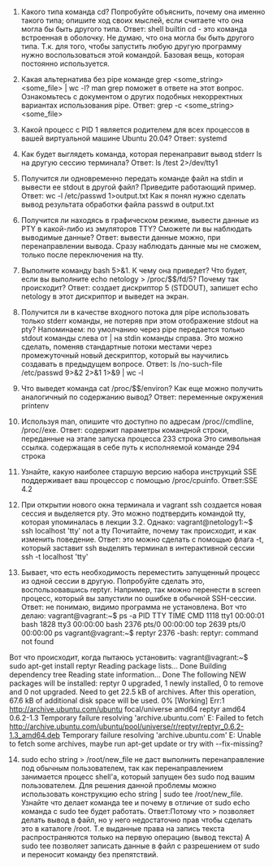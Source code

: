 1. Какого типа команда cd? Попробуйте объяснить, почему она именно такого типа; опишите ход своих мыслей, если считаете что она могла бы быть другого типа.
Ответ: shell builtin
cd - это команда встроенная в оболочку. Не думаю, что она могла бы быть другого типа. Т.к. для того, чтобы запустить любую другую программу нужно воспользоваться этой командой. Базовая вещь, которая постоянно используется.

2. Какая альтернатива без pipe команде grep <some_string> <some_file> | wc -l? man grep поможет в ответе на этот вопрос. Ознакомьтесь с документом о других подобных некорректных вариантах использования pipe.
Ответ: grep -c <some_string> <some_file>

3. Какой процесс с PID 1 является родителем для всех процессов в вашей виртуальной машине Ubuntu 20.04?
Ответ: systemd

4. Как будет выглядеть команда, которая перенаправит вывод stderr ls на другую сессию терминала?
Ответ: ls /test 2>/dev/tty1

5.  Получится ли одновременно передать команде файл на stdin и вывести ее stdout в другой файл? Приведите работающий пример.
Ответ:  wc -l /etc/passwd 1>output.txt
Как я понял нужно сделать вывод результата обработки файла passwd в output.txt

6. Получится ли находясь в графическом режиме, вывести данные из PTY в какой-либо из эмуляторов TTY? Сможете ли вы наблюдать выводимые данные?
Ответ: вывести данные можно, при перенаправлении вывода. Сразу наблюдать данные мы не сможем, только после переключения на tty.

7. Выполните команду bash 5>&1. К чему она приведет? Что будет, если вы выполните echo netology > /proc/$$/fd/5? Почему так происходит?
Ответ: создает дискриптор 5 (STDOUT), запишет echo netology в этот дискриптор и выведет на экран.


8. Получится ли в качестве входного потока для pipe использовать только stderr команды, не потеряв при этом отображение stdout на pty? Напоминаем: по умолчанию через pipe передается только stdout команды слева от | на stdin команды справа. Это можно сделать, поменяв стандартные потоки местами через промежуточный новый дескриптор, который вы научились создавать в предыдущем вопросе.
Ответ: ls /no-such-file /etc/passwd 9>&2 2>&1 1>&9 | wc -l

9. Что выведет команда cat /proc/$$/environ? Как еще можно получить аналогичный по содержанию вывод?
Ответ: переменные окружения 
printenv

10. Используя man, опишите что доступно по адресам /proc/<PID>/cmdline, /proc/<PID>/exe.
Ответ:  содержит параметры командной строки, переданные на этапе запуска процесса 233 строка
Это символьная ссылка. содержащая в себе путь к исполняемой команде
294 строка

11. Узнайте, какую наиболее старшую версию набора инструкций SSE поддерживает ваш процессор с помощью /proc/cpuinfo.
Ответ:SSE 4.2

12. При открытии нового окна терминала и vagrant ssh создается новая сессия и выделяется pty. Это можно подтвердить командой tty, которая упоминалась в лекции 3.2. Однако:
vagrant@netology1:~$ ssh localhost 'tty'
  not a tty
Почитайте, почему так происходит, и как изменить поведение.
Ответ: это можно сделать с помощью флага -t, который заставит ssh выделять терминал в интерактивной сессии
  ssh -t localhost 'tty'

13. Бывает, что есть необходимость переместить запущенный процесс из одной сессии в другую. Попробуйте сделать это, воспользовавшись reptyr. Например, так можно перенести в screen процесс, который вы запустили по ошибке в обычной SSH-сессии.
Ответ: не понимаю, видимо программа не установлена. Вот что делаю:
vagrant@vagrant:~$ ps -a
    PID TTY          TIME CMD
   1118 tty1     00:00:01 bash
   1828 tty3     00:00:00 bash
   2376 pts/0    00:00:00 top
   2639 pts/0    00:00:00 ps
vagrant@vagrant:~$ reptyr 2376
-bash: reptyr: command not found

Вот что происходит, когда пытаюсь установить:
vagrant@vagrant:~$ sudo apt-get install reptyr
Reading package lists... Done
Building dependency tree
Reading state information... Done
The following NEW packages will be installed:
  reptyr
0 upgraded, 1 newly installed, 0 to remove and 0 not upgraded.
Need to get 22.5 kB of archives.
After this operation, 67.6 kB of additional disk space will be used.
0% [Working]
Err:1 http://archive.ubuntu.com/ubuntu focal/universe amd64 reptyr amd64 0.6.2-1.3
  Temporary failure resolving 'archive.ubuntu.com'
E: Failed to fetch http://archive.ubuntu.com/ubuntu/pool/universe/r/reptyr/reptyr_0.6.2-1.3_amd64.deb  Temporary failure resolving 'archive.ubuntu.com'
E: Unable to fetch some archives, maybe run apt-get update or try with --fix-missing?

14. sudo echo string > /root/new_file не даст выполнить перенаправление под обычным пользователем, так как перенаправлением занимается процесс shell'а, который запущен без sudo под вашим пользователем. Для решения данной проблемы можно использовать конструкцию echo string | sudo tee /root/new_file. Узнайте что делает команда tee и почему в отличие от sudo echo команда с sudo tee будет работать.
Ответ:Потому что > позволяет  делать вывод в файл, но у него недостаточно прав чтобы сделать это в каталоге /root. Т.е выданные права на запись текста распространяются только на первую операцию (вывод текста)
А sudo tee позволяет записать данные в файл с разрешением от sudo и переносит команду без препятствий.


